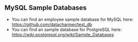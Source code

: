 ## MySQL Sample Databases
- You can find an employee sample database for MySQL here: https://github.com/datacharmer/test_db
- You can find an sample database for PostgreSQL here: https://wiki.postgresql.org/wiki/Sample_Databases

